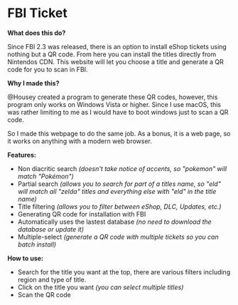 # FBI Ticket

**What does this do?**

Since FBI 2.3 was released, there is an option to install eShop tickets using nothing but a QR code.
From here you can install the titles directly from Nintendos CDN.
This website will let you choose a title and generate a QR code for you to scan in FBI.

**Why I made this?**

@Housey created a program to generate these QR codes, however, this program only works on Windows Vista or higher.
Since I use macOS, this was rather limiting to me as I would have to boot windows just to scan a QR code.

So I made this webpage to do the same job. As a bonus, it is a web page, so it works on anything with a modern web browser.

**Features:**
- Non diacritic search *(doesn't take notice of accents, so "pokemon" will match "Pokémon")*
- Partial search *(allows you to search for part of a titles name, so "eld" will match all "zelda" titles and everything else with "eld" in the title name)*
- Title filtering *(allows you to filter between eShop, DLC, Updates, etc.)*
- Generating QR code for installation with FBI
- Automatically uses the lastest database *(no need to download the database or update it)*
- Multiple-select *(generate a QR code with multiple tickets so you can batch install)*

**How to use:**
* Search for the title you want at the top, there are various filters including region and type of title.
* Click on the title you want *(you can select multiple titles)*
* Scan the QR code